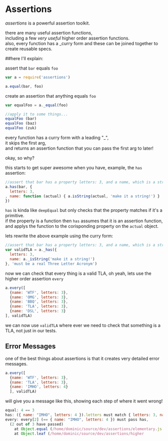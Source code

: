 # Assertions

_assertions_ is a powerful assertion toolkit.  

there are many useful assertion functions,  
including a few _very useful_ higher order assertion functions.  
also, every function has a _curry form and these can be joined together to create reusable specs.

##here I'll explain:

assert that `bar` equals `foo`

``` js
var a = require('assertions')

a.equal(bar, foo)
```
create an assertion that anything equals `foo`

``` js
var equalFoo = a._equal(foo)

//apply it to some things...
equalFoo (bar)
equalFoo (baz)
equalFoo (zuk)
```

every function has a curry form with a leading "_",  
it skips the first arg,  
and returns an assertion function that you can pass the first arg to later!

okay, so why? 

this starts to get super awesome when you have, example, the `has` assertion:

``` js
//assert that bar has a property letters: 3, and a name, which is a string.
a.has(bar, {
  letters: 3,
, name: function (actual) { a.isString(actual, 'make it a string!') }
})
```

`has` is kinda like `deepEqual` but only checks that the property matches if it's a primitive.  
if the property is a function then `has` assumes that it is an assertion function,  
and applys the function to the corisponding property on the `actual` object.  

lets rewrite the above example using the curry form:

``` js
//assert that bar has a property letters: 3, and a name, which is a string.
var validTLA = a._has({
  letters: 3,
  name: a._isString('make it a string!')
}, 'must be a real Three Letter Acronym')
```
now we can check that every thing is a valid TLA, oh yeah, lets use the higher order assertion `every`

``` js
a.every([
  {name: 'WTF', letters: 3},
  {name: 'OMG', letters: 3},
  {name: 'BBQ', letters: 3},
  {name: 'TLA', letters: 3},
  {name: 'DSL', letters: 3}
], validTLA)
```

we can now use `validTLA` where ever we need to check that something is a TLA, not just in our tests.

## Error Messages
one of the best things about assertions is that it creates very detailed error messages.

``` js
a.every([
  {name: 'WTF', letters: 3},
  {name: 'TLA', letters: 3},
  {name: 'IMHO', letters: 4}
  ], validTLA)
```

will give you a message like this, showing each step of where it went wrong!

``` js
equal: 4 == 3
has: ({ name: "IMHO", letters: 4 }).letters must match { letters: 3, name: isString }).letters
every: every[2] (== { name: "IMHO", letters: 4 }) must pass has, 
  (2 out of 3 have passed)
    at Object.equal (/home/dominic/source/dev/assertions/elementary.js:11:18)
    at Object.leaf (/home/dominic/source/dev/assertions/higher